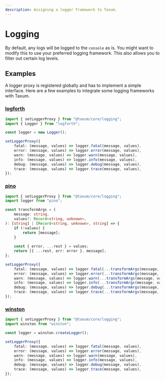 ```yaml
---
description: Assigning a logger framework to Taxum.
---
```


# Logging

By default, any logs will be logged to the `console` as is. You might want to modify this to use your preferred logging
framework. This also allows you to filter out certain log levels.

## Examples

A logger proxy is registered globally and has to implement a simple interface. Here are a few examples to integrate some
logging frameworks with Taxum.

### [logforth](https://github.com/dasprid/logforth) 

```ts
import { setLoggerProxy } from "@taxum/core/logging";
import { Logger } from "logforth";

const logger = new Logger();

setLoggerProxy({
    fatal: (message, values) => logger.fatal(message, values),
    error: (message, values) => logger.error(message, values),
    warn: (message, values) => logger.warn(message, values),
    info: (message, values) => logger.info(message, values),
    debug: (message, values) => logger.debug(message, values),
    trace: (message, values) => logger.trace(message, values),
});
```

### [pino](https://github.com/pinojs/pino)

```ts
import { setLoggerProxy } from "@taxum/core/logging";
import logger from "pino";

const transformArgs = (
    message: string,
    values?: Record<string, unknown>,
): [string] | [Record<string, unknown>, string] => {
    if (!values) {
        return [message];
    }
    
    const { error, ...rest } = values;
    return [{ ...rest, err: error }, message];
};

setLoggerProxy({
    fatal: (message, values) => logger.fatal(...transformArgs(message, values)),
    error: (message, values) => logger.error(...transformArgs(message, values)),
    warn: (message, values) => logger.warn(...transformArgs(message, values)),
    info: (message, values) => logger.info(...transformArgs(message, values)),
    debug: (message, values) => logger.debug(...transformArgs(message, values)),
    trace: (message, values) => logger.trace(...transformArgs(message, values)),
});
```

### [winston](https://github.com/winstonjs/winston)

```ts
import { setLoggerProxy } from "@taxum/core/logging";
import winston from "winston";

const logger = winston.createLogger();

setLoggerProxy({
    fatal: (message, values) => logger.fatal(message, values),
    error: (message, values) => logger.error(message, values),
    warn: (message, values) => logger.warn(message, values),
    info: (message, values) => logger.info(message, values),
    debug: (message, values) => logger.debug(message, values),
    trace: (message, values) => logger.trace(message, values),
});
```
